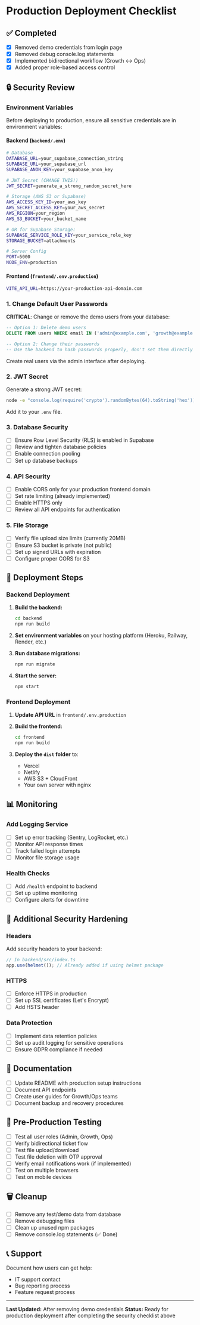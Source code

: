 # Production Deployment Checklist

## ✅ Completed

- [x] Removed demo credentials from login page
- [x] Removed debug console.log statements
- [x] Implemented bidirectional workflow (Growth ↔ Ops)
- [x] Added proper role-based access control

## 🔒 Security Review

### Environment Variables
Before deploying to production, ensure all sensitive credentials are in environment variables:

#### Backend (`backend/.env`)
```bash
# Database
DATABASE_URL=your_supabase_connection_string
SUPABASE_URL=your_supabase_url
SUPABASE_ANON_KEY=your_supabase_anon_key

# JWT Secret (CHANGE THIS!)
JWT_SECRET=generate_a_strong_random_secret_here

# Storage (AWS S3 or Supabase)
AWS_ACCESS_KEY_ID=your_aws_key
AWS_SECRET_ACCESS_KEY=your_aws_secret
AWS_REGION=your_region
AWS_S3_BUCKET=your_bucket_name

# OR for Supabase Storage:
SUPABASE_SERVICE_ROLE_KEY=your_service_role_key
STORAGE_BUCKET=attachments

# Server Config
PORT=5000
NODE_ENV=production
```

#### Frontend (`frontend/.env.production`)
```bash
VITE_API_URL=https://your-production-api-domain.com
```

### 1. Change Default User Passwords

**CRITICAL**: Change or remove the demo users from your database:

```sql
-- Option 1: Delete demo users
DELETE FROM users WHERE email IN ('admin@example.com', 'growth@example.com', 'ops@example.com');

-- Option 2: Change their passwords
-- Use the backend to hash passwords properly, don't set them directly
```

Create real users via the admin interface after deploying.

### 2. JWT Secret

Generate a strong JWT secret:
```bash
node -e "console.log(require('crypto').randomBytes(64).toString('hex'))"
```

Add it to your `.env` file.

### 3. Database Security

- [ ] Ensure Row Level Security (RLS) is enabled in Supabase
- [ ] Review and tighten database policies
- [ ] Enable connection pooling
- [ ] Set up database backups

### 4. API Security

- [ ] Enable CORS only for your production frontend domain
- [ ] Set rate limiting (already implemented)
- [ ] Enable HTTPS only
- [ ] Review all API endpoints for authentication

### 5. File Storage

- [ ] Verify file upload size limits (currently 20MB)
- [ ] Ensure S3 bucket is private (not public)
- [ ] Set up signed URLs with expiration
- [ ] Configure proper CORS for S3

## 🚀 Deployment Steps

### Backend Deployment

1. **Build the backend:**
   ```bash
   cd backend
   npm run build
   ```

2. **Set environment variables** on your hosting platform (Heroku, Railway, Render, etc.)

3. **Run database migrations:**
   ```bash
   npm run migrate
   ```

4. **Start the server:**
   ```bash
   npm start
   ```

### Frontend Deployment

1. **Update API URL** in `frontend/.env.production`

2. **Build the frontend:**
   ```bash
   cd frontend
   npm run build
   ```

3. **Deploy the `dist` folder** to:
   - Vercel
   - Netlify
   - AWS S3 + CloudFront
   - Your own server with nginx

## 📊 Monitoring

### Add Logging Service
- [ ] Set up error tracking (Sentry, LogRocket, etc.)
- [ ] Monitor API response times
- [ ] Track failed login attempts
- [ ] Monitor file storage usage

### Health Checks
- [ ] Add `/health` endpoint to backend
- [ ] Set up uptime monitoring
- [ ] Configure alerts for downtime

## 🔐 Additional Security Hardening

### Headers
Add security headers to your backend:
```typescript
// In backend/src/index.ts
app.use(helmet()); // Already added if using helmet package
```

### HTTPS
- [ ] Enforce HTTPS in production
- [ ] Set up SSL certificates (Let's Encrypt)
- [ ] Add HSTS header

### Data Protection
- [ ] Implement data retention policies
- [ ] Set up audit logging for sensitive operations
- [ ] Ensure GDPR compliance if needed

## 📝 Documentation

- [ ] Update README with production setup instructions
- [ ] Document API endpoints
- [ ] Create user guides for Growth/Ops teams
- [ ] Document backup and recovery procedures

## 🧪 Pre-Production Testing

- [ ] Test all user roles (Admin, Growth, Ops)
- [ ] Verify bidirectional ticket flow
- [ ] Test file upload/download
- [ ] Test file deletion with OTP approval
- [ ] Verify email notifications work (if implemented)
- [ ] Test on multiple browsers
- [ ] Test on mobile devices

## 🗑️ Cleanup

- [ ] Remove any test/demo data from database
- [ ] Remove debugging files
- [ ] Clean up unused npm packages
- [ ] Remove console.log statements (✅ Done)

## 📞 Support

Document how users can get help:
- IT support contact
- Bug reporting process
- Feature request process

---

**Last Updated:** After removing demo credentials
**Status:** Ready for production deployment after completing the security checklist above

